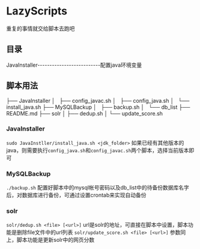 # LazyScripts
重复的事情就交给脚本去跑吧

## 目录
JavaInstaller--------------------------配置java环境变量

## 脚本用法
├── JavaInstaller
│   ├── config_javac.sh
│   ├── config_java.sh
│   └── install_java.sh
├── MySQLBackup
│   ├── backup.sh
│   └── db_list
├── README.md
├── solr
│   ├── dedup.sh
│   └── update_score.sh

### JavaInstaller
`sudo JavaInstller/install_java.sh <jdk_folder>`
如果已经有其他版本的java，则需要执行`config_java.sh`和`config_javac.sh`两个脚本，选择当前版本即可

### MySQLBackup
`./backup.sh`
配置好脚本中的mysql帐号密码以及db_list中的待备份数据库名字后，对数据库进行备份，可通过设置crontab来实现自动备份

### solr
`solr/dedup.sh <file> [<url>]`
url是solr的地址，可直接在脚本中设置，脚本功能是删除file文件中的url列表
`solr/update_score.sh <file> [<url>]`
参数同上，脚本功能是更新solr中的网页分数
